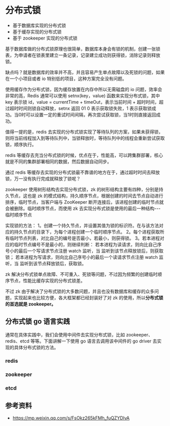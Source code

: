 <!--
 * @Author: shgopher shgopher@gmail.com
 * @Date: 2025-05-20 23:25:27
 * @LastEditors: shgopher shgopher@gmail.com
 * @LastEditTime: 2025-07-20 09:58:48
 * @FilePath: /luban/系统设计基础/分布式/分布式组件/分布式锁/README.md
 * @Description: 
 * 
 * Copyright (c) 2025 by shgopher, All Rights Reserved. 
-->
# 分布式锁

- 基于数据库实现的分布式锁
- 基于缓存实现的分布式锁
- 基于 zookeeper 实现的分布式锁


基于数据库做的分布式锁原理也很简单，数据库本身会有锁的机制，创建一张锁表，为申请者在锁表里建立一条记录，记录建立成功则获得锁，消除记录则释放锁。

缺点吗？就是数据库的效率并不高，并且容易产生单点故障以及死锁的问题，如果在一个小项目或者 io 特别低的项目，这种方案完全没有问题。

使用缓存作为分布式锁，因为缓存放置在内存中所以无需磁盘的 io 问题，效率会非常的高，Redis 通常可以使用 setnx(key，value) 函数来实现分布式锁，其中 key 表示锁 id，value = currentTime + timeOut，表示当前时间 + 超时时间，超过超时时间则锁自动释放，setnx 返回 01 0 表示获取锁失败，1 表示获取锁成功。当0时可以设置一定的重试时间间隔，再次尝试获取锁，当1时则直接返回成功。

值得一提的是，redis 去实现的分布式锁实现了等待队列的方案，如果未获得锁，则将当前线程加入到等待队列中，当锁释放时，等待队列中的线程会重新尝试获取锁，顺序执行。

redis 等缓存去充当分布式锁的时候，优点在于，性能高，可以跨集群部署，核心就是不同的集群部署相同的数据，然后数据自动同步。

通过 redis 等缓存去实现的分布式锁最不靠谱的地方在于，通过超时时间去释放锁，万一没有执行完成就释放了锁呢？

zookeeper 使用树形结构去实现分布式锁，zk 的树形结构主要有四种，分别是持久节点，这也是 zk 的模式结构，持久顺序节点，根据创建的时间去节点自动进行排序，临时节点，当客户端与 ZooKeeper 断开连接后，该进程创建的临时节点就会被删除。临时顺序节点，而使用 zk 去实现分布式锁是使用的最后一种结构---临时顺序节点

实现锁的方法：
1。创建一个持久节点，并设置其值为锁的标识符。在与该方法对应的持久节点的目录下，为每个进程创建一个临时顺序节点。
2。每个进程获取所有临时节点列表，对比自己的编号是否最小，若最小，则获得锁。
3。若本进程对应的临时节点编号不是最小的，则继续判断：
若本进程为读请求，则向比自己序号小的最后一个写请求节点注册 watch 监听，当
监听到该节点释放锁后，则获取锁；
若本进程为写请求，则向比自己序号小的最后一个读请求节点注册 watch 监听，当
监听到该节点释放锁后，获取锁。

zk 解决分布式锁单点故障、不可重入、死锁等问题，不过因为频繁的创建临时顺序节点，性能比缓存实现的分布式锁差。

不过 zk 由于解决了分布式锁的大多数问题，并且也没有数据库和缓存的众多问题，实现起来也比较方便，各大框架都已经封装好了对 zk 的使用，所以**分布式锁的首选就是 zookeeper。**

## 分布式锁 go 语言实践

通常在具体实践中，我们会使用中间件去实现分布式锁，比如 zookeeper、redis、etcd 等等。下面讲解一下使用 go 语言去调用该中间件的 go driver 去实现的具体分布式锁的方法。

### redis

### zookeeper

### etcd

## 参考资料

- https://mp.weixin.qq.com/s/FsOkz265kFMh_fuQZYDlvA







